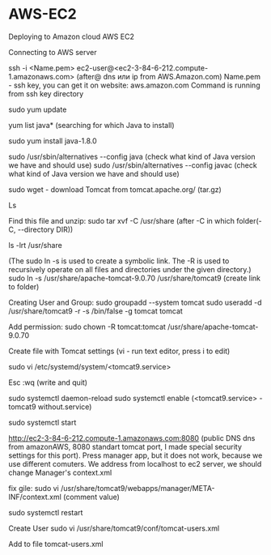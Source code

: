 # AWS-EC2
Deploying to Amazon cloud AWS EC2

Connecting to AWS server

ssh -i <Name.pem> ec2-user@<ec2-3-84-6-212.compute-1.amazonaws.com> (after@ dns или ip from AWS.Amazon.com)
Name.pem - ssh key, you can get it on website: aws.amazon.com
Command is running from ssh key directory

sudo yum update

yum list java* (searching for which Java to install)

sudo yum install java-1.8.0

sudo /usr/sbin/alternatives --config java (check what kind of Java version we have and should use)
sudo /usr/sbin/alternatives --config javac (check what kind of Java version we have and should use)

sudo wget <http> - download Tomcat from tomcat.apache.org/ (tar.gz)

Ls

Find this file and unzip: 
sudo tar xvf <NAME> -C /usr/share (after -C in which folder(-C, --directory DIR))

ls -lrt /usr/share


(The sudo ln -s is used to create a symbolic link. The -R is used to recursively operate on all files and directories under the given directory.)
sudo ln -s /usr/share/apache-tomcat-9.0.70 /usr/share/tomcat9 (create link to folder)

Creating User and Group:
sudo groupadd --system tomcat
sudo useradd -d /usr/share/tomcat9 -r -s /bin/false -g tomcat tomcat

Add permission:
sudo chown -R tomcat:tomcat /usr/share/apache-tomcat-9.0.70

Create file with Tomcat settings 
(vi - run text editor, press i to edit)

sudo vi /etc/systemd/system/<tomcat9.service>

Esc :wq (write and quit) 

sudo systemctl daemon-reload
sudo systemctl enable <tomcat9> (<tomcat9.service> - tomcat9 without.service)

sudo systemctl start <tomcat9>

http://ec2-3-84-6-212.compute-1.amazonaws.com:8080 (public DNS dns from amazonAWS, 8080 standart tomcat port, I made special security settings for this port). 
Press  manager app, but it does not work, because we use different comuters. We address from localhost to ec2 server, 
we should change
Manager's context.xml

fix gile:
sudo vi /usr/share/tomcat9/webapps/manager/META-INF/context.xml (comment value)

sudo systemctl restart <tomcat>

Create User
sudo vi /usr/share/tomcat9/conf/tomcat-users.xml

Add to file tomcat-users.xml
<role rolename="manager-gui"/>
<user username="tomcat" password="12345" roles="manager-gui"/>

